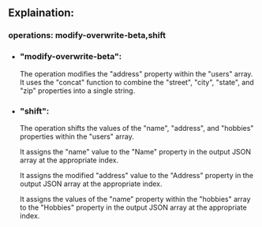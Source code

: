 ## Explaination:
### operations: modify-overwrite-beta,shift
* ### "modify-overwrite-beta":

    The operation modifies the "address" property within the "users" array.
It uses the "concat" function to combine the "street", "city", "state", and "zip" properties into a single string.
* ### "shift":

    The operation shifts the values of the "name", "address", and "hobbies" properties within the "users" array.

    It assigns the "name" value to the "Name" property in the output JSON array at the appropriate index.

    It assigns the modified "address" value to the "Address" property in the output JSON array at the appropriate index.

    It assigns the values of the "name" property within the "hobbies" array to the "Hobbies" property in the output JSON array at the appropriate index.